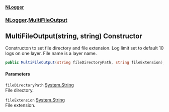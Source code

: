 #### [NLogger](./index.md 'index')
### [NLogger](./NLogger.md 'NLogger').[MultiFileOutput](./NLogger-MultiFileOutput.md 'NLogger.MultiFileOutput')
## MultiFileOutput(string, string) Constructor
Constructon to set file directory and file extension. Log limit set to default 10 logs on one layer. File name is a layer name.  
```csharp
public MultiFileOutput(string fileDirectoryPath, string fileExtension);
```
#### Parameters
<a name='NLogger-MultiFileOutput-MultiFileOutput(string_string)-fileDirectoryPath'></a>
`fileDirectoryPath` [System.String](https://docs.microsoft.com/en-us/dotnet/api/System.String 'System.String')  
File directory.  
  
<a name='NLogger-MultiFileOutput-MultiFileOutput(string_string)-fileExtension'></a>
`fileExtension` [System.String](https://docs.microsoft.com/en-us/dotnet/api/System.String 'System.String')  
File extension.  
  
